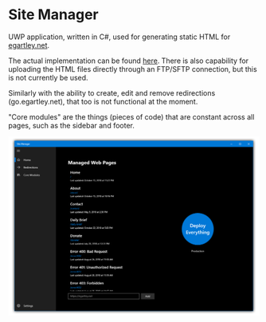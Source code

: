 # Site Manager
UWP application, written in C#, used for generating static HTML for <a href="https://egartley.net/?via=sitemanagergithubreadme">egartley.net</a>.

The actual implementation can be found <a href="https://github.com/egartley/site-manager/blob/master/HTMLBuilder.cs">here</a>. There is also capability for uploading the HTML files directly through an FTP/SFTP connection, but this is not currently be used.

Similarly with the ability to create, edit and remove redirections (go.egartley.net), that too is not functional at the moment.

"Core modules" are the things (pieces of code) that are constant across all pages, such as the sidebar and footer.

<img src="https://raw.githubusercontent.com/egartley/media/master/screenshots/site-manager.png">
